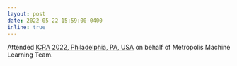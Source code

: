 ```yaml
---
layout: post
date: 2022-05-22 15:59:00-0400
inline: true
---
```


Attended <a href="https://www.icra2022.org/">ICRA 2022, Philadelphia, PA, USA</a> on behalf of Metropolis Machine Learning Team.
